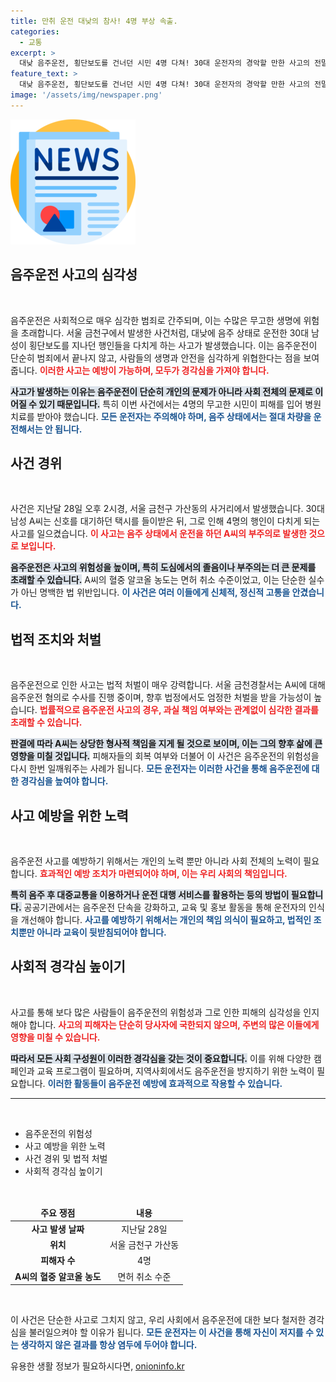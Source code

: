 ```yaml
---
title: 만취 운전 대낮의 참사! 4명 부상 속출.
categories:
  - 교통
excerpt: >
  대낮 음주운전, 횡단보도를 건너던 시민 4명 다쳐! 30대 운전자의 경악할 만한 사고의 전말과 경찰 수사 상황을 전합니다.
feature_text: >
  대낮 음주운전, 횡단보도를 건너던 시민 4명 다쳐! 30대 운전자의 경악할 만한 사고의 전말과 경찰 수사 상황을 전합니다.
image: '/assets/img/newspaper.png'
---
```


<p><img src="/assets/img/newspaper.png" alt="kimp 속보" /></p>

<h2 data-ke-size="size26">음주운전 사고의 심각성</h2>

<p data-ke-size="size16">&nbsp;</p>

<p>음주운전은 사회적으로 매우 심각한 범죄로 간주되며, 이는 수많은 무고한 생명에 위험을 초래합니다. 서울 금천구에서 발생한 사건처럼, 대낮에 음주 상태로 운전한 30대 남성이 횡단보도를 지나던 행인들을 다치게 하는 사고가 발생했습니다. 이는 음주운전이 단순히 범죄에서 끝나지 않고, 사람들의 생명과 안전을 심각하게 위협한다는 점을 보여줍니다. <b><span style="color: #ee2323;">이러한 사고는 예방이 가능하며, 모두가 경각심을 가져야 합니다.</span></b> </p>

<p><b><span style="background-color: #21538527;">사고가 발생하는 이유는 음주운전이 단순히 개인의 문제가 아니라 사회 전체의 문제로 이어질 수 있기 때문입니다.</span></b> 특히 이번 사건에서는 4명의 무고한 시민이 피해를 입어 병원 치료를 받아야 했습니다. <b><span style="color: #1a5490;">모든 운전자는 주의해야 하며, 음주 상태에서는 절대 차량을 운전해서는 안 됩니다.</span></b></p>

<h2 data-ke-size="size26">사건 경위</h2>

<p data-ke-size="size16">&nbsp;</p>

<p>사건은 지난달 28일 오후 2시경, 서울 금천구 가산동의 사거리에서 발생했습니다. 30대 남성 A씨는 신호를 대기하던 택시를 들이받은 뒤, 그로 인해 4명의 행인이 다치게 되는 사고를 일으켰습니다. <b><span style="color: #ee2323;">이 사고는 음주 상태에서 운전을 하던 A씨의 부주의로 발생한 것으로 보입니다.</span></b> </p>

<p><b><span style="background-color: #21538527;">음주운전은 사고의 위험성을 높이며, 특히 도심에서의 졸음이나 부주의는 더 큰 문제를 초래할 수 있습니다.</span></b> A씨의 혈중 알코올 농도는 면허 취소 수준이었고, 이는 단순한 실수가 아닌 명백한 법 위반입니다. <b><span style="color: #1a5490;">이 사건은 여러 이들에게 신체적, 정신적 고통을 안겼습니다.</span></b></p>

<h2 data-ke-size="size26">법적 조치와 처벌</h2>

<p data-ke-size="size16">&nbsp;</p>

<p>음주운전으로 인한 사고는 법적 처벌이 매우 강력합니다. 서울 금천경찰서는 A씨에 대해 음주운전 혐의로 수사를 진행 중이며, 향후 법정에서도 엄정한 처벌을 받을 가능성이 높습니다. <b><span style="color: #ee2323;">법률적으로 음주운전 사고의 경우, 과실 책임 여부와는 관계없이 심각한 결과를 초래할 수 있습니다.</span></b> </p>

<p><b><span style="background-color: #21538527;">판결에 따라 A씨는 상당한 형사적 책임을 지게 될 것으로 보이며, 이는 그의 향후 삶에 큰 영향을 미칠 것입니다.</span></b> 피해자들의 회복 여부와 더불어 이 사건은 음주운전의 위험성을 다시 한번 일깨워주는 사례가 됩니다. <b><span style="color: #1a5490;">모든 운전자는 이러한 사건을 통해 음주운전에 대한 경각심을 높여야 합니다.</span></b></p>

<h2 data-ke-size="size26">사고 예방을 위한 노력</h2>

<p data-ke-size="size16">&nbsp;</p>

<p>음주운전 사고를 예방하기 위해서는 개인의 노력 뿐만 아니라 사회 전체의 노력이 필요합니다. <b><span style="color: #ee2323;">효과적인 예방 조치가 마련되어야 하며, 이는 우리 사회의 책임입니다.</span></b> </p>

<p><b><span style="background-color: #21538527;">특히 음주 후 대중교통을 이용하거나 운전 대행 서비스를 활용하는 등의 방법이 필요합니다.</span></b> 공공기관에서는 음주운전 단속을 강화하고, 교육 및 홍보 활동을 통해 운전자의 인식을 개선해야 합니다. <b><span style="color: #1a5490;">사고를 예방하기 위해서는 개인의 책임 의식이 필요하고, 법적인 조치뿐만 아니라 교육이 뒷받침되어야 합니다.</span></b></p>

<h2 data-ke-size="size26">사회적 경각심 높이기</h2>

<p data-ke-size="size16">&nbsp;</p>

<p>사고를 통해 보다 많은 사람들이 음주운전의 위험성과 그로 인한 피해의 심각성을 인지해야 합니다. <b><span style="color: #ee2323;">사고의 피해자는 단순히 당사자에 국한되지 않으며, 주변의 많은 이들에게 영향을 미칠 수 있습니다.</span></b> </p>

<p><b><span style="background-color: #21538527;">따라서 모든 사회 구성원이 이러한 경각심을 갖는 것이 중요합니다.</span></b> 이를 위해 다양한 캠페인과 교육 프로그램이 필요하며, 지역사회에서도 음주운전을 방지하기 위한 노력이 필요합니다. <b><span style="color: #1a5490;">이러한 활동들이 음주운전 예방에 효과적으로 작용할 수 있습니다.</span></b></p>

<hr>

<p data-ke-size="size16">&nbsp;</p>

<ul>
    <li>음주운전의 위험성</li>
    <li>사고 예방을 위한 노력</li>
    <li>사건 경위 및 법적 처벌</li>
    <li>사회적 경각심 높이기</li>
</ul>

<p data-ke-size="size16">&nbsp;</p>

<table style="width: 100%;">
    <thead>
        <tr>
            <td style="text-align: center; height: 17px;"><b>주요 쟁점</b></td>
            <td style="text-align: center; height: 17px;"><b>내용</b></td>
        </tr>
    </thead>
    <tbody>
        <tr>
            <td style="text-align: center; height: 17px;"><b>사고 발생 날짜</b></td>
            <td style="text-align: center; height: 17px;">지난달 28일</td>
        </tr>
        <tr>
            <td style="text-align: center; height: 17px;"><b>위치</b></td>
            <td style="text-align: center; height: 17px;">서울 금천구 가산동</td>
        </tr>
        <tr>
            <td style="text-align: center; height: 17px;"><b>피해자 수</b></td>
            <td style="text-align: center; height: 17px;">4명</td>
        </tr>
        <tr>
            <td style="text-align: center; height: 17px;"><b>A씨의 혈중 알코올 농도</b></td>
            <td style="text-align: center; height: 17px;">면허 취소 수준</td>
        </tr>
    </tbody>
</table>

<p data-ke-size="size16">&nbsp;</p>

<p>이 사건은 단순한 사고로 그치지 않고, 우리 사회에서 음주운전에 대한 보다 철저한 경각심을 불러일으켜야 할 이유가 됩니다. <b><span style="color: #1a5490;">모든 운전자는 이 사건을 통해 자신이 저지를 수 있는 생각하지 않은 결과를 항상 염두에 두어야 합니다.</span></b></p>
유용한 생활 정보가 필요하시다면, <a href="https://onioninfo.kr" rel="dofollow">onioninfo.kr</a>


